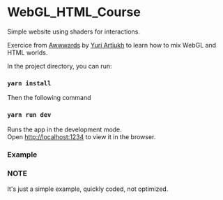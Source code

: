 # WebGL_HTML_Course

Simple website using shaders for interactions.

Exercice from [Awwwards](https://www.awwwards.com/academy/course/merging-webgl-and-html-worlds) by [Yuri Artiukh](https://github.com/akella) to learn how to mix WebGL and HTML worlds.

In the project directory, you can run:

### `yarn install`

Then the following command

### `yarn run dev`

Runs the app in the development mode.\
Open [http://localhost:1234](http://localhost:1234) to view it in the browser.

### Example

### NOTE

It's just a simple example, quickly coded, not optimized.
